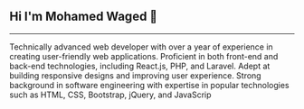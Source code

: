 ## Hi I'm Mohamed Waged 👋
________________________________________

Technically advanced web developer with over a year of experience in creating user-friendly web applications.
Proficient in both front-end and back-end technologies, including React.js, PHP, and Laravel. Adept at building
responsive designs and improving user experience. Strong background in software engineering with expertise
in popular technologies such as HTML, CSS, Bootstrap, jQuery, and JavaScrip
<!--
**Mohamed-Waged/mohamed-waged** is a ✨ _special_ ✨ repository because its `README.md` (this file) appears on your GitHub profile.


Here are some ideas to get you started:

- 🔭 I’m currently working on ...
- 🌱 I’m currently learning ...
- 👯 I’m looking to collaborate on ...
- 🤔 I’m looking for help with ...
- 💬 Ask me about ...
- 📫 How to reach me: ...
- 😄 Pronouns: ...
- ⚡ Fun fact: ...
-->
